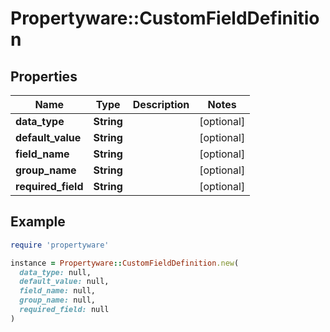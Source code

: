# Propertyware::CustomFieldDefinition

## Properties

| Name | Type | Description | Notes |
| ---- | ---- | ----------- | ----- |
| **data_type** | **String** |  | [optional] |
| **default_value** | **String** |  | [optional] |
| **field_name** | **String** |  | [optional] |
| **group_name** | **String** |  | [optional] |
| **required_field** | **String** |  | [optional] |

## Example

```ruby
require 'propertyware'

instance = Propertyware::CustomFieldDefinition.new(
  data_type: null,
  default_value: null,
  field_name: null,
  group_name: null,
  required_field: null
)
```

